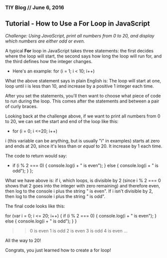 ### TIY Blog // June 6, 2016

## Tutorial - How to Use a For Loop in JavaScript

*Challenge: Using JavaScript, print all numbers from 0 to 20, and display which numbers are either odd or even.*

A typical **For** loop in JavaScript takes three statements: the first decides where the loop will start, the second says how long the loop will run for, and the third defines how the integer changes.

* Here's an example: for (i = 1; i < 10; i++)

What the above statement says in plain English is: The loop will start at one, loop until i is less than 10, and increase by a positive 1 integer each time.

After you set the statements, you'll then want to choose what piece of code to run during the loop. This comes after the statements and between a pair of curly braces.

Looking back at the challenge above, if we want to print all numbers from 0 to 20, we can set the start and end of the loop like this:

* for (i = 0; i <=20; i++)

i (this variable can be anything, but is usually "i" in examples) starts at zero and ends at 20, since it's less than or *equal* to 20. It increase by 1 each time.

The code to return would say:
* if (i % 2 === 0) {
    console.log(i + " is even");
  }
  else {
    console.log(i + " is odd");
  }
};

What we have above is: if i, which loops, is divisible by 2 (since i % 2 === 0 shows that 2 goes into the integer with zero remaining) and therefore even, then log to the console i plus the string " is even". If i isn't divisible by 2, then log to the console i plus the string " is odd".

The final code looks like this:

for (var i = 0; i <= 20; i++) {
	if (i % 2 === 0) {
		console.log(i + " is even");
	}
	else {
		console.log(i + " is odd");
	}
}

>> 0 is even
>> 1 is odd
>> 2 is even
>> 3 is odd
>> 4 is even
...

All the way to 20!

Congrats, you just learned how to create a for loop!
